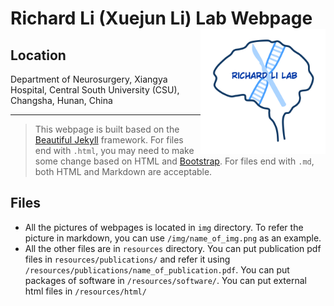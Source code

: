 # Richard Li (Xuejun Li) Lab Webpage <img src="https://github.com/Richard-Li-lab-team/Richard-Li-lab-team.github.io/blob/master/img/RICHARD_LI_LAB.PNG" align="right" width="200"/>

## Location

Department of Neurosurgery, Xiangya Hospital, Central South University (CSU), Changsha, Hunan, China

---

> This webpage is built based on the [Beautiful Jekyll](https://github.com/daattali/beautiful-jekyll#readme) framework. For files end with `.html`, you may need to make some change based on HTML and [Bootstrap](https://getbootstrap.com/). For files end with `.md`, both HTML and Markdown are acceptable.


## Files

- All the pictures of webpages is located in `img` directory. To refer the picture in markdown, you can use `/img/name_of_img.png` as an example.
- All the other files are in `resources` directory. You can put publication pdf files in `resources/publications/` and refer it using `/resources/publications/name_of_publication.pdf`. You can put packages of software in `/resources/software/`. You can put external html files in `/resources/html/`

